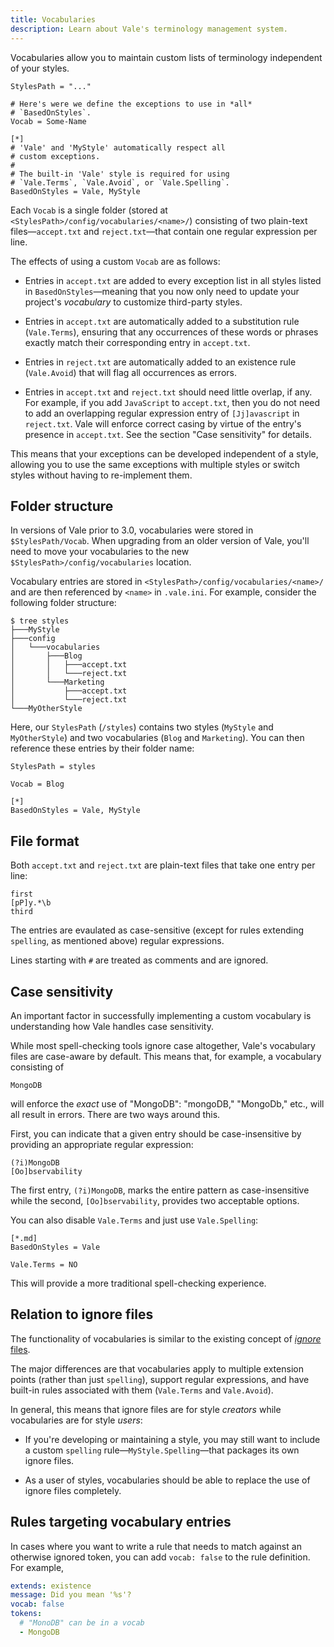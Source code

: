 ```yaml
---
title: Vocabularies
description: Learn about Vale's terminology management system.
---
```


<script lang="ts">
    import Alert from '$lib/components/Alert.svelte';
    import Scopes from '$lib/components/docs/Scopes.svelte';
    import CodeFormats from '$lib/components/docs/CodeFormats.svelte';
    import { Badge } from "$lib/components/ui/badge";
</script>

Vocabularies allow you to maintain custom lists of terminology independent of
your styles.

```properties
StylesPath = "..."

# Here's were we define the exceptions to use in *all*
# `BasedOnStyles`.
Vocab = Some-Name

[*]
# 'Vale' and 'MyStyle' automatically respect all
# custom exceptions.
#
# The built-in 'Vale' style is required for using
# `Vale.Terms`, `Vale.Avoid`, or `Vale.Spelling`.
BasedOnStyles = Vale, MyStyle
```

Each `Vocab` is a single folder
(stored at `<StylesPath>/config/vocabularies/<name>/`) consisting of two
plain-text files&mdash;`accept.txt` and `reject.txt`&mdash;that contain one
regular expression per line.

The effects of using a custom `Vocab` are as follows:

- Entries in `accept.txt` are added to every exception list in all styles
  listed in `BasedOnStyles`&mdash;meaning that you now only need to update your
  project's _vocabulary_ to customize third-party styles.

- Entries in `accept.txt` are automatically added to a substitution rule
  (`Vale.Terms`), ensuring that any occurrences of these words or phrases
  exactly match their corresponding entry in `accept.txt`.

- Entries in `reject.txt` are automatically added to an existence rule
  (`Vale.Avoid`) that will flag all occurrences as errors.

- Entries in `accept.txt` and `reject.txt` should need little overlap, if any.
  For example, if you add `JavaScript` to `accept.txt`, then you do not need
  to add an overlapping regular expression entry of `[Jj]avascript` in
  `reject.txt`. Vale will enforce correct casing by virtue of the entry's
  presence in `accept.txt`. See the section "Case sensitivity" for details.

This means that your exceptions can be developed independent of a style,
allowing you to use the same exceptions with multiple styles or switch styles
without having to re-implement them.

## Folder structure

<Alert>
In versions of Vale prior to 3.0, vocabularies were stored in
<code>$StylesPath/Vocab</code>. When upgrading from an older version of Vale,
you'll need  to move your vocabularies to the new
<code>$StylesPath>/config/vocabularies</code> location.
</Alert>

Vocabulary entries are stored in `<StylesPath>/config/vocabularies/<name>/` and
are then referenced by `<name>` in `.vale.ini`. For example, consider the
following folder structure:

```plaintext
$ tree styles
├───MyStyle
├───config
│   └───vocabularies
│       ├───Blog
│       │   ├───accept.txt
│       │   └───reject.txt
│       └───Marketing
│           ├───accept.txt
│           └───reject.txt
└───MyOtherStyle
```

Here, our `StylesPath` (`/styles`) contains two styles (`MyStyle` and
`MyOtherStyle`) and two vocabularies (`Blog` and `Marketing`). You can then
reference these entries by their folder name:

```properties
StylesPath = styles

Vocab = Blog

[*]
BasedOnStyles = Vale, MyStyle
```

## File format

Both `accept.txt` and `reject.txt` are plain-text files that take one
entry per line:

```plaintext
first
[pP]y.*\b
third
```

The entries are evaulated as case-sensitive (except for rules
extending `spelling`, as mentioned above) regular expressions.

Lines starting with `#` are treated as comments and are ignored.

## Case sensitivity

An important factor in successfully implementing a custom vocabulary is
understanding how Vale handles case sensitivity.

While most spell-checking tools ignore case altogether, Vale's vocabulary files
are case-aware by default. This means that, for example, a vocabulary
consisting of

```plaintext
MongoDB
```

will enforce the _exact_ use of "MongoDB": "mongoDB," "MongoDb," etc., will all
result in errors. There are two ways around this.

First, you can indicate that a given entry should be case-insensitive by
providing an appropriate regular expression:

```plaintext
(?i)MongoDB
[Oo]bservability
```

The first entry, `(?i)MongoDB`, marks the entire pattern as case-insensitive while
the second, `[Oo]bservability`, provides two acceptable options.

You can also disable `Vale.Terms` and just use `Vale.Spelling`:

```properties
[*.md]
BasedOnStyles = Vale

Vale.Terms = NO
```

This will provide a more traditional spell-checking experience.

## Relation to ignore files

The functionality of vocabularies is similar to the existing concept of
[_ignore_ files](/docs/).

The major differences are that vocabularies apply to multiple extension points
(rather than just `spelling`), support regular expressions, and have built-in
rules associated with them (`Vale.Terms` and `Vale.Avoid`).

In general, this means that ignore files are for style _creators_ while
vocabularies are for style _users_:

- If you're developing or maintaining a style, you may still want to include a
  custom `spelling` rule&mdash;`MyStyle.Spelling`&mdash;that packages its own
  ignore files.

- As a user of styles, vocabularies should be able to replace the use of ignore
  files completely.

## Rules targeting vocabulary entries

In cases where you want to write a rule that needs to match against an
otherwise ignored token, you can add `vocab: false` to the rule definition.
For example,

```yaml
extends: existence
message: Did you mean '%s'?
vocab: false
tokens:
  # "MonoDB" can be in a vocab
  - MongoDB
```
